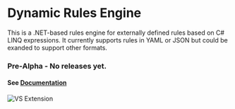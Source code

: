 # Dynamic Rules Engine

This is a .NET-based rules engine for externally defined rules based on C# LINQ expressions. It currently supports rules in YAML or JSON but could be exanded to support other formats. 

### Pre-Alpha - No releases yet. 

#### See [Documentation](https://boulderkimble.github.io/DynamicRules/)


![VS Extension](docs/docs/imgs/vseditor.gif)